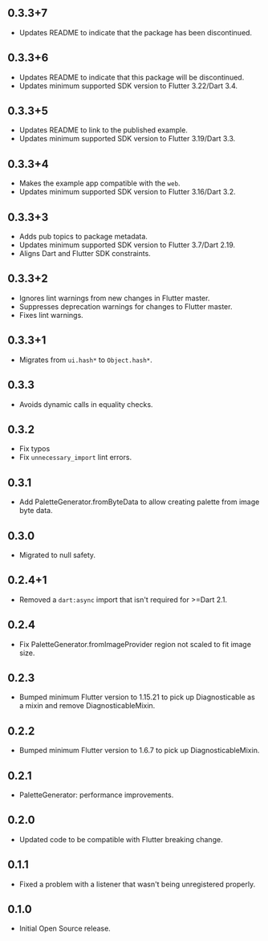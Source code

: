 ## 0.3.3+7

* Updates README to indicate that the package has been discontinued.

## 0.3.3+6

* Updates README to indicate that this package will be discontinued.
* Updates minimum supported SDK version to Flutter 3.22/Dart 3.4.

## 0.3.3+5

* Updates README to link to the published example.
* Updates minimum supported SDK version to Flutter 3.19/Dart 3.3.

## 0.3.3+4

* Makes the example app compatible with the `web`.
* Updates minimum supported SDK version to Flutter 3.16/Dart 3.2.

## 0.3.3+3

* Adds pub topics to package metadata.
* Updates minimum supported SDK version to Flutter 3.7/Dart 2.19.
* Aligns Dart and Flutter SDK constraints.

## 0.3.3+2

* Ignores lint warnings from new changes in Flutter master.
* Suppresses deprecation warnings for changes to Flutter master.
* Fixes lint warnings.

## 0.3.3+1

* Migrates from `ui.hash*` to `Object.hash*`.

## 0.3.3

* Avoids dynamic calls in equality checks.

## 0.3.2

* Fix typos
* Fix `unnecessary_import` lint errors.

## 0.3.1

* Add PaletteGenerator.fromByteData to allow creating palette from image byte data.

## 0.3.0

* Migrated to null safety.

## 0.2.4+1

* Removed a `dart:async` import that isn't required for \>=Dart 2.1.

## 0.2.4

* Fix PaletteGenerator.fromImageProvider region not scaled to fit image size.

## 0.2.3

* Bumped minimum Flutter version to 1.15.21 to pick up Diagnosticable as a mixin and remove DiagnosticableMixin.

## 0.2.2

* Bumped minimum Flutter version to 1.6.7 to pick up DiagnosticableMixin.

## 0.2.1

* PaletteGenerator: performance improvements.

## 0.2.0

* Updated code to be compatible with Flutter breaking change.

## 0.1.1

* Fixed a problem with a listener that wasn't being unregistered properly.

## 0.1.0

* Initial Open Source release.
